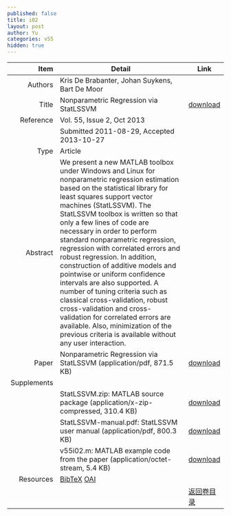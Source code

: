 ```yaml
---
published: false
title: i02
layout: post
author: Yu
categories: v55
hidden: true
---
```


| Item | Detail | Link |
|---:|---|---|
| Authors | Kris De Brabanter, Johan Suykens, Bart De Moor| |
| Title |Nonparametric Regression via StatLSSVM | [download](http://www.jstatsoft.org/v55/i02/paper) |
| Reference |Vol. 55, Issue 2, Oct 2013 | |
| | Submitted 2011-08-29, Accepted 2013-10-27| | 
| Type | Article| |
| Abstract | We present a new MATLAB toolbox under Windows and Linux for nonparametric regression estimation based on the statistical library for least squares support vector machines (StatLSSVM). The StatLSSVM toolbox is written so that only a few lines of code are necessary in order to perform standard nonparametric regression, regression with correlated errors and robust regression. In addition, construction of additive models and pointwise or uniform confidence intervals are also supported. A number of tuning criteria such as classical cross-validation, robust cross-validation and cross-validation for correlated errors are available. Also, minimization of the previous criteria is available without any user interaction.| |
| Paper | Nonparametric Regression via StatLSSVM  (application/pdf, 871.5 KB)| [download](http://www.jstatsoft.org/v55/i02/paper) |
| Supplements | | |
| |StatLSSVM.zip:        MATLAB source package  (application/x-zip-compressed, 310.4 KB)|  [download](http://www.jstatsoft.org/v55/i02/supp/1) |
| |StatLSSVM-manual.pdf: StatLSSVM user manual  (application/pdf, 800.3 KB)|  [download](http://www.jstatsoft.org/v55/i02/supp/2) |
| |v55i02.m:             MATLAB example code from the paper  (application/octet-stream, 5.4 KB)|  [download](http://www.jstatsoft.org/v55/i02/supp/3) |
| Resources | [BibTeX](http://www.jstatsoft.org/v55/i02/bibtex) [OAI](http://www.jstatsoft.org/oai?verb=GetRecord&identifier=oai.jstatsoft/v55/i02&prefix=oai_dc)| |
| |  | [返回卷目录]({{site.baseurl}}/volume/v55.html) |